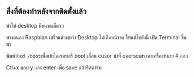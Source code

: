 ## สิ่งที่ต้องทำหลังจากติดตั้งแล้ว

ทำให้ desktop มีขนาดเต็มจอ

บางคนลง Raspbian เสร็จแล้วพบว่า Desktop ไม่เต็มหน้าจอ ให้แก้ไขดังนี้ เปิด Terminal ขึ้นมา



พิมพ์ว่า`cd /boot`เพื่อเข้าไดเรคทอรี่ boot เลื่อน cusor มาที่ overscan เอาเครื่องหมาย \# ออก

Ctl+x ตอบ y และ enter เพื่อ save แล้วรีสตาร์ท






